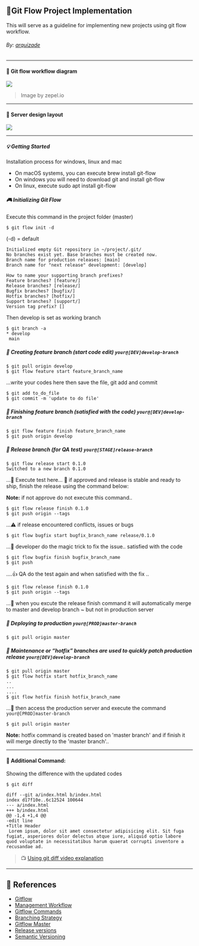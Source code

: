 ## :speech_balloon:Git Flow Project Implementation
This will serve as a guideline for implementing new projects using git flow workflow. 

###### By: [arquizade](https://github.com/arquizade")
-------------
#### :bookmark: Git flow workflow diagram

![](https://zepel.io/blog/content/images/2020/05/GitFlow-git-workflow-2.png)

> Image by zepel.io
-------------
#### :bookmark: Server design layout
![](https://docs.google.com/drawings/d/e/2PACX-1vTl0_x8AEl95GC7XEAX8oejkpo6zuJ-XcwmBEeabKvq8ZqRllFCm0pPNyop52iQSg1Iy1DaJlcFeyMd/pub?w=1440&h=1080)

-------------

##### :bulb: Getting Started
Installation process for windows, linux and mac
- On macOS systems, you can execute brew install git-flow
- On windows you will need to download git and install git-flow
- On linux, execute sudo apt install git-flow

##### :video_game: Initializing Git Flow
Execute this command in the project folder (master)
```
$ git flow init -d
```
(-d) = default
```
Initialized empty Git repository in ~/project/.git/
No branches exist yet. Base branches must be created now.
Branch name for production releases: [main]
Branch name for "next release" development: [develop]

How to name your supporting branch prefixes?
Feature branches? [feature/]
Release branches? [release/]
Bugfix branches? [bugfix/]
Hotfix branches? [hotfix/]
Support branches? [support/]
Version tag prefix? []
```
Then develop is set as working branch
```
$ git branch -a
* develop
 main
```

##### :pushpin: Creating feature branch (start code edit) `your@[DEV]develop-branch`

```
$ git pull origin develop
$ git flow feature start feature_branch_name
```
...write your codes here then save the file, git add and commit
```
$ git add to_do_file
$ git commit -m 'update to do file'
```
##### :pushpin: Finishing feature branch (satisfied with the code) `your@[DEV]develop-branch`
```
$ git flow feature finish feature_branch_name
$ git push origin develop
```

##### :pushpin: Release branch (for QA test) `your@[STAGE]release-branch`
```
$ git flow release start 0.1.0
Switched to a new branch 0.1.0
```
...:memo: Execute test here... :ship: if approved and release is stable and ready to ship, finish the release using the command below: 

**Note:** if not approve do not execute this command..

```
$ git flow release finish 0.1.0
$ git push origin --tags
```

...:warning: if release encountered conflicts, issues or bugs
```
$ git flow bugfix start bugfix_branch_name release/0.1.0
```
...:crystal_ball: developer do the magic trick to fix the issue.. satisfied with the code
```
$ git flow bugfix finish bugfix_branch_name
$ git push
```
....:thumbsup: QA do the test again and when satisfied with the fix ..
```
$ git flow release finish 0.1.0
$ git push origin --tags
```
...:checkered_flag: when you excute the release finish command it will automatically merge to master and develop branch ~ but not in production server

##### :pushpin: Deploying to production `your@[PROD]master-branch`
```
$ git pull origin master
```

##### :pushpin: Maintenance or “hotfix” branches are used to quickly patch production release `your@[DEV]develop-branch`
```
$ git pull origin master
$ git flow hotfix start hotfix_branch_name
..
...
....
$ git flow hotfix finish hotfix_branch_name
```
...:wrench: then access the production server and execute the command `your@[PROD]master-branch`
```
$ git pull origin master
```

**Note:** hotfix command is created based on 'master branch' and if finish it will merge directly to the 'master branch'..

-------------
#### :paperclip: Additional Command:
Showing the difference with the updated codes
```
$ git diff
```

```git
diff --git a/index.html b/index.html
index d17f10e..6c12524 100644
--- a/index.html
+++ b/index.html
@@ -1,4 +1,4 @@
-edit line
+Title Header
 Lorem ipsum, dolor sit amet consectetur adipisicing elit. Sit fuga fugiat, asperiores dolor delectus atque iure, aliquid optio labore quod voluptate in necessitatibus harum quaerat corrupti inventore a recusandae ad.
```
> :tv: [Using git diff video explanation](https://www.youtube.com/watch?v=RophmTcbf8o)
-------------
## :book: References
- [Gitflow](https://git.logikum.hu/flow "Git Flow's Documentation")
- [Management Workflow](https://rubygarage.org/blog/git-and-release-management-workflow "A Step-by-Step Guide Git-Flow")
- [Gitflow Commands](https://www.atlassian.com/git/tutorials/comparing-workflows/gitflow-workflow "Tutorials gitflow workflow")
- [Branching Strategy](https://zepel.io/blog/5-git-workflows-to-improve-development/ "Improve your development process")
- [Gitflow Master](https://jointcenterforsatellitedataassimilation-jedi-docs.readthedocs-hosted.com/en/latest/inside/developer_tools/getting-started-with-gitflow.html "Become a Gitflow JEDI")
- [Release versions](https://levelup.gitconnected.com/semantic-versioning-with-git-flow-and-the-marvelous-way-to-go-there-b9f97b90455c "Manage your release versions")
- [Semantic Versioning](https://semver.org/ "Semantic Versioning")
